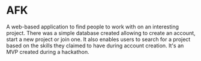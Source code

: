 # AFK
A web-based application to find people to work with on an interesting project. There was a simple database created allowing to create an account, start a new project or join one. It also enables users to search for a project based on the skills they claimed to have during account creation. It's an MVP created during a hackathon.
